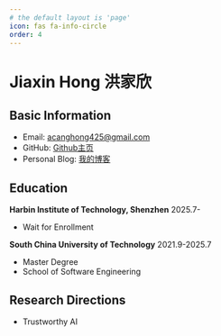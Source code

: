 ```yaml
---
# the default layout is 'page'
icon: fas fa-info-circle
order: 4
---
```


<!-- > Add Markdown syntax content to file `_tabs/about.md`{: .filepath } and it will show up on this page.
{: .prompt-tip } -->

# Jiaxin Hong 洪家欣

## Basic Information

- Email:   acanghong425@gmail.com
- GitHub:   [Github主页](https://github.com/acang425)
- Personal Blog:  [我的博客](https://acang425.github.io/)

## Education

**Harbin Institute of Technology, Shenzhen** 2025.7-

- Wait for Enrollment

**South China University of Technology** 2021.9-2025.7

- Master Degree
- School of Software Engineering

## Research Directions

- Trustworthy AI